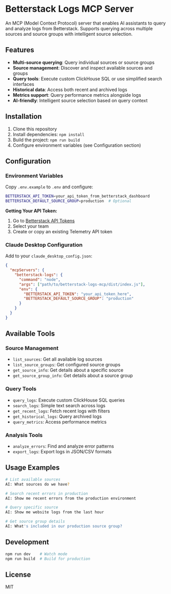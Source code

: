 # Betterstack Logs MCP Server

An MCP (Model Context Protocol) server that enables AI assistants to query and analyze logs from Betterstack. Supports querying across multiple sources and source groups with intelligent source selection.

## Features

- **Multi-source querying**: Query individual sources or source groups
- **Source management**: Discover and inspect available sources and groups
- **Query tools**: Execute custom ClickHouse SQL or use simplified search interfaces
- **Historical data**: Access both recent and archived logs
- **Metrics support**: Query performance metrics alongside logs
- **AI-friendly**: Intelligent source selection based on query context

## Installation

1. Clone this repository
2. Install dependencies: `npm install`
3. Build the project: `npm run build`
4. Configure environment variables (see Configuration section)

## Configuration

### Environment Variables

Copy `.env.example` to `.env` and configure:

```bash
BETTERSTACK_API_TOKEN=your_api_token_from_betterstack_dashboard
BETTERSTACK_DEFAULT_SOURCE_GROUP=production  # Optional
```

**Getting Your API Token:**
1. Go to [Betterstack API Tokens](https://betterstack.com/settings/api-tokens/0)
2. Select your team
3. Create or copy an existing Telemetry API token

### Claude Desktop Configuration

Add to your `claude_desktop_config.json`:

```json
{
  "mcpServers": {
    "betterstack-logs": {
      "command": "node",
      "args": ["path/to/betterstack-logs-mcp/dist/index.js"],
      "env": {
        "BETTERSTACK_API_TOKEN": "your_api_token_here",
        "BETTERSTACK_DEFAULT_SOURCE_GROUP": "production"
      }
    }
  }
}
```

## Available Tools

### Source Management
- `list_sources`: Get all available log sources
- `list_source_groups`: Get configured source groups
- `get_source_info`: Get details about a specific source
- `get_source_group_info`: Get details about a source group

### Query Tools
- `query_logs`: Execute custom ClickHouse SQL queries
- `search_logs`: Simple text search across logs
- `get_recent_logs`: Fetch recent logs with filters
- `get_historical_logs`: Query archived logs
- `query_metrics`: Access performance metrics

### Analysis Tools
- `analyze_errors`: Find and analyze error patterns
- `export_logs`: Export logs in JSON/CSV formats

## Usage Examples

```bash
# List available sources
AI: What sources do we have?

# Search recent errors in production
AI: Show me recent errors from the production environment

# Query specific source
AI: Show me website logs from the last hour

# Get source group details
AI: What's included in our production source group?
```

## Development

```bash
npm run dev    # Watch mode
npm run build  # Build for production
```

## License

MIT